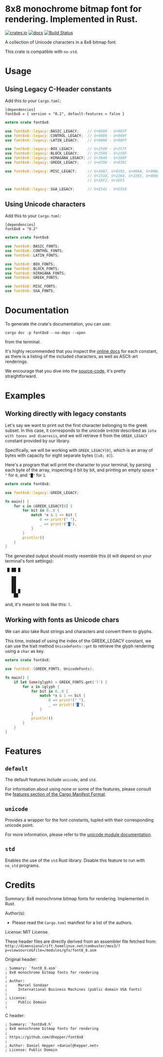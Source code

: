 8x8 monochrome bitmap font for rendering. Implemented in Rust.
==============================================================

[![crates.io](https://img.shields.io/crates/v/font8x8.svg)](https://crates.io/crates/font8x8)
[![docs](https://docs.rs/font8x8/badge.svg)](https://docs.rs/font8x8)
[![Build Status](https://travis-ci.org/saibatizoku/font8x8-rs.svg?branch=master)](https://travis-ci.org/saibatizoku/font8x8-rs)

A collection of Unicode characters in a 8x8 bitmap font.

This crate is compatible with `no-std`.

# Usage

## Using Legacy C-Header constants
Add this to your `Cargo.toml`:
```cargo
[dependencies]
font8x8 = { version = "0.2", default-features = false }
```

```rust
extern crate font8x8

use font8x8::legacy::BASIC_LEGACY;    // U+0000 - U+007F
use font8x8::legacy::CONTROL_LEGACY;  // U+0080 - U+009F
use font8x8::legacy::LATIN_LEGACY;    // U+00A0 - U+00FF

use font8x8::legacy::BOX_LEGACY;      // U+2500 - U+257F
use font8x8::legacy::BLOCK_LEGACY;    // U+2580 - U+259F
use font8x8::legacy::HIRAGANA_LEGACY; // U+3040 - U+309F
use font8x8::legacy::GREEK_LEGACY;    // U+0390 - U+039C

use font8x8::legacy::MISC_LEGACY;     // U+20A7, U+0192, U+00AA, U+00BA,
                                      // U+2310, U+2264, U+2265, U+0060,
                                      // U+1EF2, U+1EF3

use font8x8::legacy::SGA_LEGACY;      // U+E541 - U+E55A

```

## Using Unicode characters
Add this to your `Cargo.toml`:
```cargo
[dependencies]
font8x8 = "0.2"
```

```rust
extern crate font8x8

use font8x8::BASIC_FONTS;
use font8x8::CONTROL_FONTS;
use font8x8::LATIN_FONTS;

use font8x8::BOX_FONTS;
use font8x8::BLOCK_FONTS;
use font8x8::HIRAGANA_FONTS;
use font8x8::GREEK_FONTS;

use font8x8::MISC_FONTS;
use font8x8::SGA_FONTS;

```

# Documentation

To generate the crate's documentation, you can use:

`cargo doc -p font8x8 --no-deps --open`

from the terminal.

It's highly recommended that you inspect the [online docs](https://docs.rs/font8x8/) for each constant, as there is a listing of the included characters, as well as ASCII-art renderings.

We encourage that you dive into the [source-code](https://github.com/saibatizoku/font8x8-rs), it's pretty straightforward.

# Examples

## Working directly with legacy constants
Let's say we want to print out the first character belonging to the
greek subset. In this case, it corresponds to the unicode `U+0390` described as `iota with
tonos and diaeresis`, and we will retrieve it from the `GREEK_LEGACY` constant provided by our library.

Specifically, we will be working with `GREEK_LEGACY[0]`, which is an array of bytes with capacity for
eight separate bytes (`[u8; 8]`).

Here's a program that will print the character to your terminal, by parsing each byte of the
array, inspecting it bit by bit, and printing an empty space `" "` for `0`, and `"█"` for `1`.

```rust
extern crate font8x8;

use font8x8::legacy::GREEK_LEGACY;

fn main() {
    for x in &GREEK_LEGACY[0] {
        for bit in 0..8 {
            match *x & 1 << bit {
                0 => print!(" "),
                _ => print!("█"),
            }
        }
        println!()
    }
}
```

The generated output should mostly resemble this (it will depend on your terminal's font settings):
```text
 █ ██ █  

   ██    
   ██    
   ██    
   ██ █  
    ██   
```

and, it's meant to look like this: `ΐ`.


## Working with fonts as Unicode chars

We can also take Rust strings and characters and convert them to glyphs.

This time, instead of using the index of the GREEK_LEGACY constant, we can use the trait method `UnicodeFonts::get` to retrieve the glyph rendering using a `char` as key.

```rust
extern crate font8x8;

use font8x8::{GREEK_FONTS, UnicodeFonts};

fn main() {
    if let Some(glyph) = GREEK_FONTS.get('ΐ') {
        for x in &glyph {
            for bit in 0..8 {
                match *x & 1 << bit {
                    0 => print!(" "),
                    _ => print!("█"),
                }
            }
            println!()
        }
    }
}
```

Features
========

## `default`

The default features include `unicode`, and `std`.

For information about using none or some of the features, please consult the [features section of the Cargo Manifest Format](https://doc.rust-lang.org/cargo/reference/manifest.html#the-features-section).

## `unicode`

Provides a wrapper for the font constants, tupled with their corresponding unicode point.

For more information, please refer to the [unicode module documentation](https://docs.rs/font8x8/0.2.0/font8x8/unicode/index.html).

## `std`

Enables the use of the `std` Rust library. Disable this feature to run with `no_std` programs.


Credits
=======

Summary: 8x8 monochrome bitmap fonts for rendering. Implemented in Rust.

Author(s):

* Please read the `Cargo.toml` manifest for a list of the authors.

License: MIT License.

These header files are directly derived from an assembler file fetched from:
`http://dimensionalrift.homelinux.net/combuster/mos3/?p=viewsource&file=/modules/gfx/font8_8.asm`

Original header:

```
; Summary: `font8_8.asm`
; 8x8 monochrome bitmap fonts for rendering
;
; Author:
;     Marcel Sondaar
;     International Business Machines (public domain VGA fonts)
;
; License:
;     Public Domain
;
```

C header:

```
; Summary: `font8x8.h`
; 8x8 monochrome bitmap fonts for rendering
;
; https://github.com/dhepper/font8x8
;
; Author: Daniel Hepper <daniel@hepper.net>
; License: Public Domain
```
